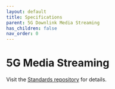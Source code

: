 ```yaml
---
layout: default
title: Specifications
parent: 5G Downlink Media Streaming
has_children: false
nav_order: 0
---
```


# 5G Media Streaming
Visit the [Standards repository](https://5g-mag.github.io/Standards/pages/5g-media-streaming.html) for details.
